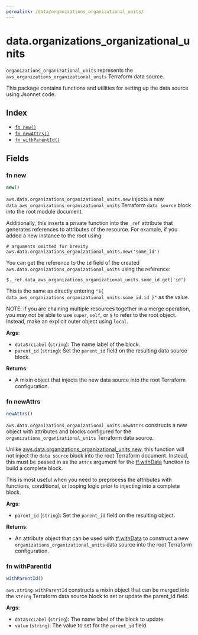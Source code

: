 ```yaml
---
permalink: /data/organizations_organizational_units/
---
```


# data.organizations_organizational_units

`organizations_organizational_units` represents the `aws_organizations_organizational_units` Terraform data source.



This package contains functions and utilities for setting up the data source using Jsonnet code.


## Index

* [`fn new()`](#fn-new)
* [`fn newAttrs()`](#fn-newattrs)
* [`fn withParentId()`](#fn-withparentid)

## Fields

### fn new

```ts
new()
```


`aws.data.organizations_organizational_units.new` injects a new `data_aws_organizations_organizational_units` Terraform `data source`
block into the root module document.

Additionally, this inserts a private function into the `_ref` attribute that generates references to attributes of the
resource. For example, if you added a new instance to the root using:

    # arguments omitted for brevity
    aws.data.organizations_organizational_units.new('some_id')

You can get the reference to the `id` field of the created `aws.data.organizations_organizational_units` using the reference:

    $._ref.data_aws_organizations_organizational_units.some_id.get('id')

This is the same as directly entering `"${ data_aws_organizations_organizational_units.some_id.id }"` as the value.

NOTE: if you are chaining multiple resources together in a merge operation, you may not be able to use `super`, `self`,
or `$` to refer to the root object. Instead, make an explicit outer object using `local`.

**Args**:
  - `dataSrcLabel` (`string`): The name label of the block.
  - `parent_id` (`string`): Set the `parent_id` field on the resulting data source block.

**Returns**:
- A mixin object that injects the new data source into the root Terraform configuration.


### fn newAttrs

```ts
newAttrs()
```


`aws.data.organizations_organizational_units.newAttrs` constructs a new object with attributes and blocks configured for the `organizations_organizational_units`
Terraform data source.

Unlike [aws.data.organizations_organizational_units.new](#fn-new), this function will not inject the `data source`
block into the root Terraform document. Instead, this must be passed in as the `attrs` argument for the
[tf.withData](https://github.com/tf-libsonnet/core/tree/main/docs#fn-withdata) function to build a complete block.

This is most useful when you need to preprocess the attributes with functions, conditional, or looping logic prior to
injecting into a complete block.

**Args**:
  - `parent_id` (`string`): Set the `parent_id` field on the resulting object.

**Returns**:
  - An attribute object that can be used with [tf.withData](https://github.com/tf-libsonnet/core/tree/main/docs#fn-withdata) to construct a new `organizations_organizational_units` data source into the root Terraform configuration.


### fn withParentId

```ts
withParentId()
```

`aws.string.withParentId` constructs a mixin object that can be merged into the `string`
Terraform data source block to set or update the parent_id field.



**Args**:
  - `dataSrcLabel` (`string`): The name label of the block to update.
  - `value` (`string`): The value to set for the `parent_id` field.
